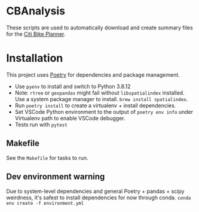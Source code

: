 # CBAnalysis

These scripts are used to automatically download and create summary files for the [Citi Bike Planner](https://github.com/rl2999/citibike-planner).

# Installation

This project uses [Poetry](https://python-poetry.org/docs/basic-usage/#installing-dependencies) for dependencies and package management.

- Use `pyenv` to install and switch to Python 3.8.12
- Note: `rtree` or `geopandas` might fail without `libspatialindex` installed. Use a system package manager to install. `brew install spatialindex`.
- Run `poetry install` to create a virtualenv + install dependencies.
- Set VSCode Python environment to the output of `poetry env info` under Virtualenv path to enable VSCode debugger.
- Tests run with `pytest`

## Makefile

See the `Makefile` for tasks to run.

## Dev environment warning

Due to system-level dependencies and general Poetry + pandas + scipy weirdness, it's safest to install dependencies for now through conda. `conda env create -f environment.yml`